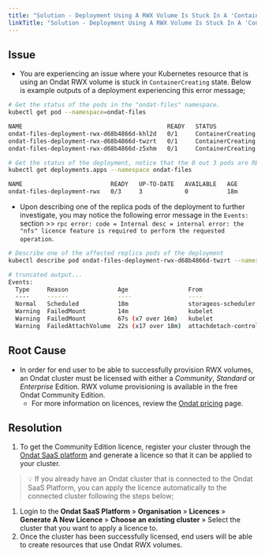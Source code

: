 ```yaml
---
title: "Solution - Deployment Using A RWX Volume Is Stuck In A 'ContainerCreating' State"
linkTitle: "Solution - Deployment Using A RWX Volume Is Stuck In A 'ContainerCreating' State"
---
```


## Issue

- You are experiencing an issue where your Kubernetes resource that is using an Ondat RWX volume is stuck in `ContainerCreating` state. Below is example outputs of a deployment experiencing this error message;

```bash
# Get the status of the pods in the "ondat-files" namespace.
kubectl get pod --namespace=ondat-files

NAME                                         READY   STATUS              RESTARTS   AGE
ondat-files-deployment-rwx-d68b4866d-khl2d   0/1     ContainerCreating   0          13m
ondat-files-deployment-rwx-d68b4866d-twzrt   0/1     ContainerCreating   0          13m
ondat-files-deployment-rwx-d68b4866d-z5xhm   0/1     ContainerCreating   0          13m

# Get the status of the deployment, notice that the 0 out 3 pods are READY.
kubectl get deployments.apps --namespace ondat-files

NAME                         READY   UP-TO-DATE   AVAILABLE   AGE
ondat-files-deployment-rwx   0/3     3            0           18m
```

- Upon describing one of the replica pods of the deployment to further investigate, you may notice the following error message in the `Events:` section >> `rpc error: code = Internal desc = internal error: the "nfs" licence feature is required to perform the requested operation`.

```bash
# Describe one of the affected replica pods of the deployment
kubectl describe pod ondat-files-deployment-rwx-d68b4866d-twzrt --namespace ondat-files

# truncated output...
Events:
  Type     Reason              Age                 From                     Message
  ----     ------              ----                ----                     -------
  Normal   Scheduled           18m                 storageos-scheduler      Successfully assigned ondat-files/ondat-files-deployment-rwx-d68b4866d-twzrt to aks-default-15645363-vmss000000
  Warning  FailedMount         14m                 kubelet                  Unable to attach or mount volumes: unmounted volumes=[ondat-files], unattached volumes=[kube-api-access-ng2c5 ondat-files]: timed out waiting for the condition
  Warning  FailedMount         67s (x7 over 16m)   kubelet                  Unable to attach or mount volumes: unmounted volumes=[ondat-files], unattached volumes=[ondat-files kube-api-access-ng2c5]: timed out waiting for the condition
  Warning  FailedAttachVolume  22s (x17 over 18m)  attachdetach-controller  AttachVolume.Attach failed for volume "pvc-41f429ff-3fa9-4361-b7bc-c55f869499ae" : rpc error: code = Internal desc = internal error: the "nfs" licence feature is required to perform the requested operation
```

## Root Cause

- In order for end user to be able to successfully provision RWX volumes, an Ondat cluster must be licensed with either a *Community*, *Standard* or *Enterprise* Edition. RWX volume provisioning is available in the free Ondat Community Edition.
  - For more information on licences, review the [Ondat pricing](https://www.ondat.io/pricing) page.

## Resolution

1. To get the Community Edition licence, register your cluster through the [Ondat SaaS platform](https://portal.ondat.io/) and generate a licence so that it can be applied to your cluster.

 > 💡 If you already have an Ondat cluster that is connected to the Ondat SaaS Platform, you can apply the licence automatically to the connected cluster following the steps below;

1. Login to the  **Ondat SaaS Platform**  »  **Organisation**  »  **Licences**  »  **Generate A New Licence**  »  **Choose an existing cluster**  » Select the cluster that you want to apply a licence to.
1. Once the cluster has been successfully licensed, end users will be able to create resources that use Ondat RWX volumes.
